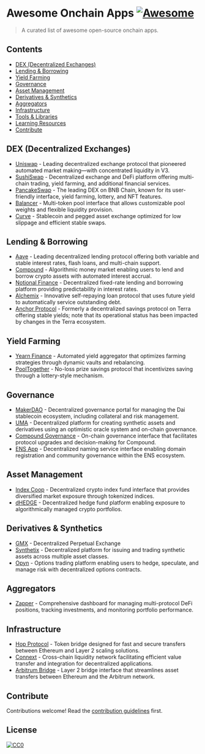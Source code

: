# Awesome Onchain Apps [![Awesome](https://awesome.re/badge.svg)](https://awesome.re)

> A curated list of awesome open-source onchain apps.

## Contents

- [DEX (Decentralized Exchanges)](#dex-decentralized-exchanges)
- [Lending & Borrowing](#lending--borrowing)
- [Yield Farming](#yield-farming)
- [Governance](#governance)
- [Asset Management](#asset-management)
- [Derivatives & Synthetics](#derivatives--synthetics)
- [Aggregators](#aggregators)
- [Infrastructure](#infrastructure)
- [Tools & Libraries](#tools--libraries)
- [Learning Resources](#learning-resources)
- [Contribute](#contribute)

## DEX (Decentralized Exchanges)

- [Uniswap](https://github.com/uniswap/interface) - Leading decentralized exchange protocol that pioneered automated market making—with concentrated liquidity in V3.
- [SushiSwap](https://github.com/sushi-labs/sushiswap) - Decentralized exchange and DeFi platform offering multi-chain trading, yield farming, and additional financial services.
- [PancakeSwap](https://github.com/pancakeswap/pancake-frontend) - The leading DEX on BNB Chain, known for its user-friendly interface, yield farming, lottery, and NFT features.
- [Balancer](https://github.com/balancer/frontend-monorepo) - Multi-token pool interface that allows customizable pool weights and flexible liquidity provision.
- [Curve](https://github.com/curvefi/curve-frontend) - Stablecoin and pegged asset exchange optimized for low slippage and efficient stable swaps.

## Lending & Borrowing

- [Aave](https://github.com/aave/interface) - Leading decentralized lending protocol offering both variable and stable interest rates, flash loans, and multi-chain support.
- [Compound](https://github.com/compound-finance/palisade) - Algorithmic money market enabling users to lend and borrow crypto assets with automated interest accrual.
- [Notional Finance](https://github.com/notional-finance/notional-monorepo) - Decentralized fixed-rate lending and borrowing platform providing predictability in interest rates.
- [Alchemix](https://github.com/alchemix-finance/alchemix-v2-react) - Innovative self-repaying loan protocol that uses future yield to automatically service outstanding debt.
- [Anchor Protocol](https://github.com/Anchor-Protocol/anchor-web-app) - Formerly a decentralized savings protocol on Terra offering stable yields; note that its operational status has been impacted by changes in the Terra ecosystem.

## Yield Farming

- [Yearn Finance](https://github.com/yearn/yearn.fi) - Automated yield aggregator that optimizes farming strategies through dynamic vaults and rebalancing.
- [PoolTogether](https://github.com/pooltogether/v4-ui) - No-loss prize savings protocol that incentivizes saving through a lottery-style mechanism.

## Governance

- [MakerDAO](https://github.com/makerdao/governance-portal-v2) - Decentralized governance portal for managing the Dai stablecoin ecosystem, including collateral and risk management.
- [UMA](https://github.com/UMAprotocol/protocol) - Decentralized platform for creating synthetic assets and derivatives using an optimistic oracle system and on-chain governance.
- [Compound Governance](https://github.com/compound-finance/compound-governance) - On-chain governance interface that facilitates protocol upgrades and decision-making for Compound.
- [ENS App](https://github.com/ensdomains/ens-app-v3) - Decentralized naming service interface enabling domain registration and community governance within the ENS ecosystem.

## Asset Management

- [Index Coop](https://github.com/IndexCoop/index-app) - Decentralized crypto index fund interface that provides diversified market exposure through tokenized indices.
- [dHEDGE](https://github.com/dhedge/ui-kit) - Decentralized hedge fund platform enabling exposure to algorithmically managed crypto portfolios.

## Derivatives & Synthetics

- [GMX](https://github.com/gmx-io/gmx-interface) - Decentralized Perpetual Exchange
- [Synthetix](https://github.com/Synthetixio/synthetix-vaults) - Decentralized platform for issuing and trading synthetic assets across multiple asset classes.
- [Opyn](https://github.com/opynfinance/squeeth-monorepo) - Options trading platform enabling users to hedge, speculate, and manage risk with decentralized options contracts.

## Aggregators
- [Zapper](https://github.com/zapper-fi/studio) - Comprehensive dashboard for managing multi-protocol DeFi positions, tracking investments, and monitoring portfolio performance.

## Infrastructure

- [Hop Protocol](https://github.com/hop-protocol/hop) - Token bridge designed for fast and secure transfers between Ethereum and Layer 2 scaling solutions.
- [Connext](https://github.com/connext/monorepo) - Cross-chain liquidity network facilitating efficient value transfer and integration for decentralized applications.
- [Arbitrum Bridge](https://github.com/OffchainLabs/arbitrum-token-bridge) - Layer 2 bridge interface that streamlines asset transfers between Ethereum and the Arbitrum network.

## Contribute

Contributions welcome! Read the [contribution guidelines](contributing.md) first.

## License

[![CC0](https://mirrors.creativecommons.org/presskit/buttons/88x31/svg/cc-zero.svg)](https://creativecommons.org/publicdomain/zero/1.0)


